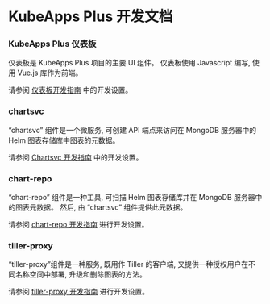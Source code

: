 # KubeApps Plus 开发文档

### KubeApps Plus 仪表板

仪表板是 KubeApps Plus 项目的主要 UI 组件。 仪表板使用 Javascript 编写, 使用 Vue.js 库作为前端。

请参阅 [仪表板开发指南](dashboard/README.md) 中的开发设置。

### chartsvc

“chartsvc” 组件是一个微服务, 可创建 API 端点来访问在 MongoDB 服务器中的 Helm 图表存储库中图表的元数据。

请参阅 [Chartsvc 开发指南](chartsvc.md) 中的开发设置。

### chart-repo

“chart-repo” 组件是一种工具, 可扫描 Helm 图表存储库并在 MongoDB 服务器中的图表元数据。 然后, 由 “chartsvc” 组件提供此元数据。

请参阅 [chart-repo 开发指南](chart-repo.md) 进行开发设置。

### tiller-proxy

“tiller-proxy”组件是一种服务, 既用作 Tiller 的客户端, 又提供一种授权用户在不同名称空间中部署, 升级和删除图表的方法。

请参阅 [tiller-proxy 开发指南](tiller-proxy.md) 进行开发设置。
